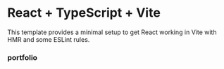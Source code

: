 # React + TypeScript + Vite

This template provides a minimal setup to get React working in Vite with HMR and some ESLint rules.
 ### portfolio 
 